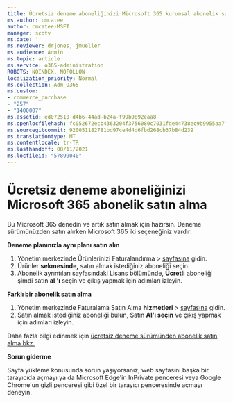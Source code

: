 ```yaml
---
title: Ücretsiz deneme aboneliğinizi Microsoft 365 kurumsal abonelik satın alma
ms.author: cmcatee
author: cmcatee-MSFT
manager: scotv
ms.date: ''
ms.reviewer: drjones, jmueller
ms.audience: Admin
ms.topic: article
ms.service: o365-administration
ROBOTS: NOINDEX, NOFOLLOW
localization_priority: Normal
ms.collection: Adm_O365
ms.custom:
- commerce_purchase
- "257"
- "1400007"
ms.assetid: ed072510-d4b6-44ad-b24a-f99b9892eaa8
ms.openlocfilehash: fc052672ecb4363204f3756080c7031fde44738ec9b9955aa7ffbe9b57d2603a
ms.sourcegitcommit: 920051182781bd97ce4d4d6fbd268cb37b84d239
ms.translationtype: MT
ms.contentlocale: tr-TR
ms.lasthandoff: 08/11/2021
ms.locfileid: "57899040"
---
```

# <a name="buy-a-subscription-to-microsoft-365-from-your-free-trial"></a>Ücretsiz deneme aboneliğinizi Microsoft 365 abonelik satın alma

Bu Microsoft 365 denedin ve artık satın almak için hazırsın. Deneme sürümünüzden satın alırken Microsoft 365 iki seçeneğiniz vardır:
  
 **Deneme planınızla aynı planı satın alın**
  
1. Yönetim merkezinde Ürünlerinizi Faturalandırma  \> [sayfasına](https://go.microsoft.com/fwlink/p/?linkid=842054) gidin.
2. Ürünler **sekmesinde,** satın almak istediğiniz aboneliği seçin.
3. Abonelik ayrıntıları sayfasındaki Lisans bölümünde, **Ücretli** aboneliği şimdi satın **al 'ı** seçin ve çıkış yapmak için adımları izleyin.
 
**Farklı bir abonelik satın alma**
  
1. Yönetim merkezinde Faturalama Satın Alma **hizmetleri** \> [sayfasına](https://go.microsoft.com/fwlink/p/?linkid=868433) gidin.
2. Satın almak istediğiniz aboneliği bulun, Satın **Al'ı seçin** ve çıkış yapmak için adımları izleyin.

Daha fazla bilgi edinmek için [ücretsiz deneme sürümünden abonelik satın alma bkz.](https://docs.microsoft.com/microsoft-365/commerce/try-or-buy-microsoft-365#buy-a-subscription-from-your-free-trial)

**Sorun giderme**

Sayfa yükleme konusunda sorun yaşıyorsanız, web sayfasını başka bir tarayıcıda açmayı ya da Microsoft Edge'in InPrivate penceresi veya Google Chrome'un gizli penceresi gibi özel bir tarayıcı penceresinde açmayı deneyin.